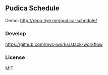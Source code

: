 
Pudica Schedule
------

Demo: http://repo.tiye.me/pudica-schedule/

### Develop

https://github.com/mvc-works/stack-workflow

### License

MIT
